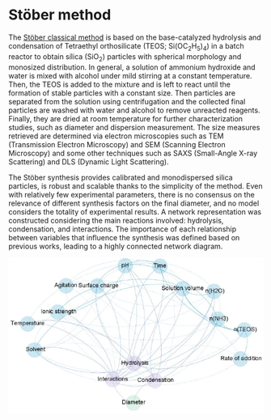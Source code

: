 # Stöber method

The [Stöber classical method](https://doi.org/10.1016/0021-9797(68)90272-5) is based on the base-catalyzed hydrolysis and condensation of Tetraethyl orthosilicate (TEOS; Si(OC<sub>2</sub>H<sub>5</sub>)<sub>4</sub>) in a batch reactor to obtain sílica (SiO<sub>2</sub>) particles with spherical morphology and monosized distribution. In general, a solution of ammonium hydroxide and water is mixed with alcohol under mild stirring at a constant temperature. Then, the TEOS is added to the mixture and is left to react until the formation of stable particles with a constant size. Then particles are separated from the solution using centrifugation and the collected final particles are washed with water and alcohol to remove unreacted reagents. Finally, they are dried at room temperature for further characterization studies, such as diameter and dispersion measurement. The size measures retrieved are determined via electron microscopies such as TEM (Transmission Electron Microscopy) and SEM (Scanning Electron Microscopy) and some other techniques such as SAXS (Small-Angle X-ray Scattering) and DLS (Dynamic Light Scattering).

The Stöber synthesis provides calibrated and monodispersed silica particles, is robust and scalable thanks to the simplicity of the method. Even with relatively few experimental parameters, there is no consensus on the relevance of different synthesis factors on the final diameter, and no model considers the totality of experimental results. A network representation was constructed considering the main reactions involved: hydrolysis, condensation, and interactions. The importance of each relationship between variables that influence the synthesis was defined based on previous works, leading to a highly connected network diagram.

![Stöber Graph](graph_stober.PNG "Graph representation of the Stöber process")
